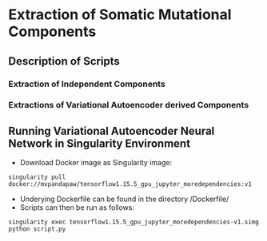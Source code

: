 # Extraction of Somatic Mutational Components

## Description of Scripts

### Extraction of Independent Components
### Extractions of Variational Autoencoder derived Components


## Running Variational Autoencoder Neural Network in Singularity Environment
* Download Docker image as Singularity image:
```
singularity pull docker://mvpandapaw/tensorflow1.15.5_gpu_jupyter_moredependencies:v1
```
* Underying Dockerfile can be found in the directory /Dockerfile/
* Scripts can then be run as follows:
```
singularity exec tensorflow1.15.5_gpu_jupyter_moredependencies-v1.simg python script.py
```
